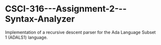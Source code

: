 # CSCI-316---Assignment-2---Syntax-Analyzer
Implementation of a recursive descent parser for the Ada Language Subset 1 (ADALS1) language.
